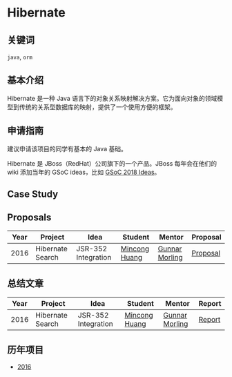 # Hibernate

## 关键词

`java`, `orm`

## 基本介绍

Hibernate 是一种 Java 语言下的对象关系映射解决方案。它为面向对象的领域模型到传统的关系型数据库的映射，提供了一个使用方便的框架。

## 申请指南

建议申请该项目的同学有基本的 Java 基础。

Hibernate 是 JBoss（RedHat）公司旗下的一个产品。JBoss 每年会在他们的 wiki 添加当年的 GSoC ideas，比如 [GSoC 2018 Ideas](https://developer.jboss.org/wiki/GSoC2018Ideas)。

## Case Study

## Proposals

| Year | Project | Idea | Student | Mentor | Proposal |
| ---- | ------- | ---- | ------- | ------ | -------- |
| 2016 | Hibernate Search | JSR-352 Integration | [Mincong Huang](https://github.com/mincong-h) | [Gunnar Morling](https://github.com/gunnarmorling) | [Proposal][2016-proposal] |

## 总结文章

| Year | Project | Idea | Student | Mentor |  Report  |
| ---- | ------- | ---- | ------- | ------ | -------- |
| 2016 | Hibernate Search | JSR-352 Integration |[Mincong Huang](https://github.com/mincong-h) | [Gunnar Morling](https://github.com/gunnarmorling) | [Report][report] |

## 历年项目

* [2016][2016-proposal]

[2016-proposal]: proposals/2016/hibernate-search-jsr352-integration.pdf
[report]: http://in.relation.to/2016/08/22/new-implementation-of-mass-indexer-using-jsr-352/
